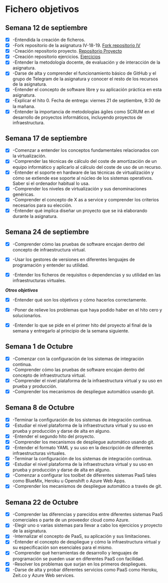 # Fichero objetivos
## Semana 12 de septiembre
- [x] -Entendida la creación de ficheros.
- [x] -Fork repositorio de la asignatura IV-18-19. [Fork repositorio IV](https://github.com/juaneml/IV-18-19)
- [x] -Creación repositorio proyecto. [Repositorio Proyecto](https://github.com/juaneml/IV_1819_Proyecto)
- [x] -Creación repositorio ejercicios. [Ejercicios](https://github.com/juaneml/Ejercicios-IV)
- [x] -Entender la metodología docente, de evaluación y de interacción de la asignatura.
- [x] -Darse de alta y comprender el funcionamiento básico de GitHub y el grupo de Telegram de la asignatura y conocer el resto de los recursos de la asignatura.
- [x] -Entender el concepto de software libre y su aplicación práctica en esta asignatura.
- [x] -Explicar el hito 0. Fecha de entrega: viernes 21 de septiembre, 9:30 de la mañana.
- [x] -Entender la importancia de metodologías ágiles como SCRUM en el desarrollo de proyectos informáticos, incluyendo proyectos de infraestructura.

## Semana 17 de septiembre
- [x] -Comenzar a entender los conceptos fundamentales relacionados con la virtualización.
- [x] -Comprender las técnicas de cálculo del coste de amortización de un equipo informático y aplicarlo al cálculo del coste de uso de un recurso.
- [x] -Entender el soporte en hardware de las técnicas de virtualización y cómo se extiende ese soporte al núcleo de los sistemas operativos. Saber si el ordenador habitual lo usa.
- [x] -Comprender los niveles de virtualización y sus denominaciones genéricas.
- [x] -Comprender el concepto de X as a service y comprender los criterios necesarios para su elección.
- [x] -Entender qué implica diseñar un proyecto que se irá elaborando durante la asignatura.

## Semana 24 de septiembre
- [x] -Comprender cómo las pruebas de software encajan dentro del concepto de infraestructura virtual.

- [x] -Usar los gestores de versiones en diferentes lenguajes de programación y entender su utilidad.

- [x] -Entender los ficheros de requisitos o dependencias y su utilidad en las infraestructuras virtuales.

***Otros objetivos***
- [x] -Entender qué son los objetivos y cómo hacerlos correctamente.

- [x] -Poner de relieve los problemas que haya podido haber en el hito cero y solucionarlos.

- [x] -Entender lo que se pide en el primer hito del proyecto al final de la semana y entregarlo al principio de la semana siguiente.

## Semana 1 de Octubre
- [x] -Comenzar con la configuración de los sistemas de integración continua.
- [x] -Comprender cómo las pruebas de software encajan dentro del concepto de infraestructura virtual.
- [x] -Comprender el nivel plataforma de la infraestructura virtual y su uso en prueba y producción.
- [x] -Comprender los mecanismos de despliegue automático usando git.

## Semana 8 de Octubre
- [x] -Terminar la configuración de los sistemas de integración continua.
- [x] -Estudiar el nivel plataforma de la infraestructura virtual y su uso en prueba y producción y darse de alta en alguno.
- [x] -Entender el segundo hito del proyecto.
- [x] -Comprender los mecanismos de despliegue automático usando git.
- [x] -Entender el formato YAML y su uso en la descripción de diferentes infraestructuras virtuales.
- [x] -Terminar la configuración de los sistemas de integración continua.
- [x] -Estudiar el nivel plataforma de la infraestructura virtual y su uso en prueba y producción y darse de alta en alguno.
- [x] -Comenzar a configurar los toolbet de diferentes sistemas PaaS tales como BlueMix, Heroku u Openshift o Azure Web Apps.
- [x] -Comprender los mecanismos de despliegue automático a través de git.

## Semana 22 de Octubre
- [x] -Comprender las diferencias y parecidos entre diferentes sistemas PaaS comerciales o parte de un proveedor cloud como Azure.
- [x] -Elegir uno o varias sistemas para llevar a cabo los ejercicios y proyecto de la asignatura.
- [x] -Internalizar el concepto de PaaS, su aplicación y sus limitaciones.
- [x] -Entender el concepto de despliegue y cómo la infraestructura virtual y su especificación son esenciales para el mismo.
- [x] -Comprender qué herramientas de desarrollo y lenguajes de programación se pueden usar en diferentes PaaS con facilidad.
- [x] -Resolver los problemas que surjan en los primeros despliegues.
- [x] -Darse de alta y probar diferentes servicios como PaaS como Heroku, Zeit.co y Azure Web services.
